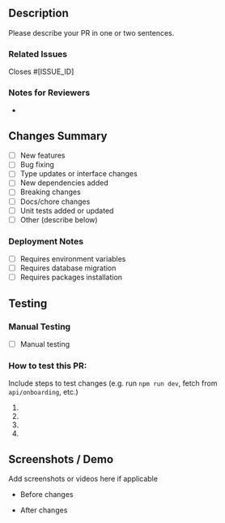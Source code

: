 ## Description

Please describe your PR in one or two sentences.

<!---
- What feature, fix, or update does this address?
- What is the motivation or context?
-->

### Related Issues

Closes #[ISSUE_ID]

<!--- Use one of the above if it makes sense
Fixes #[ISSUE_ID]

Part of #[ISSUE_ID]
-->

### Notes for Reviewers

-

<!---
- Are there any edge cases?
- Anything you’re unsure about and want feedback on?
- Any trade-offs made in the implementation?
-->

## Changes Summary

- [ ] New features
- [ ] Bug fixing
- [ ] Type updates or interface changes
- [ ] New dependencies added
- [ ] Breaking changes
- [ ] Docs/chore changes
- [ ] Unit tests added or updated
- [ ] Other (describe below)

### Deployment Notes

- [ ] Requires environment variables
- [ ] Requires database migration
- [ ] Requires packages installation

## Testing

### Manual Testing

- [ ] Manual testing

### How to test this PR:

Include steps to test changes (e.g. run `npm run dev`, fetch from `api/onboarding`, etc.)

1.
2.
3.
4.

## Screenshots / Demo

Add screenshots or videos here if applicable

- Before changes

- After changes
